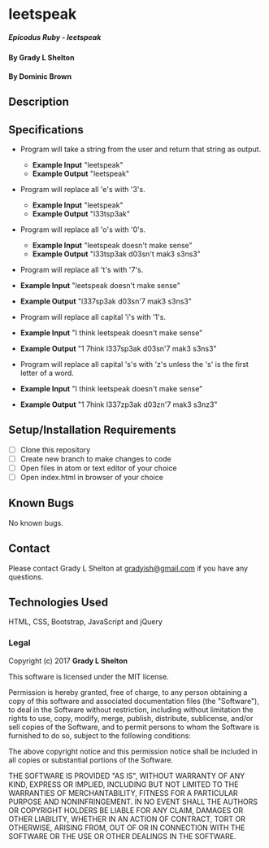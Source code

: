 # leetspeak

##### Epicodus Ruby - leetspeak

#### By Grady L Shelton
#### By Dominic Brown

## Description

## Specifications

* Program will take a string from the user and return that string as output.
  * **Example Input** "leetspeak"
  * **Example Output** "leetspeak"

* Program will replace all 'e's with '3's.
  * **Example Input** "leetspeak"
  * **Example Output** "l33tsp3ak"

* Program will replace all 'o's with '0's.
  * **Example Input** "leetspeak doesn't make sense"
  * **Example Output** "l33tsp3ak d03sn't mak3 s3ns3"

* Program will replace all 't's with '7's.
* **Example Input** "leetspeak doesn't make sense"
* **Example Output** "l337sp3ak d03sn'7 mak3 s3ns3"

* Program will replace all capital 'i's with '1's.
* **Example Input** "I think leetspeak doesn't make sense"
* **Example Output** "1 7hink l337sp3ak d03sn'7 mak3 s3ns3"

* Program will replace all capital 's's with 'z's unless the 's' is the first letter of a word.
* **Example Input** "I think leetspeak doesn't make sense"
* **Example Output** "1 7hink l337zp3ak d03zn'7 mak3 s3nz3"

## Setup/Installation Requirements

- [ ] Clone this repository
- [ ] Create new branch to make changes to code
- [ ] Open files in atom or text editor of your choice
- [ ] Open index.html in browser of your choice

## Known Bugs
No known bugs.

## Contact

Please contact Grady L Shelton at gradyish@gmail.com if you have any questions.

## Technologies Used

HTML, CSS, Bootstrap, JavaScript and jQuery

### Legal

Copyright (c) 2017 **Grady L Shelton**

This software is licensed under the MIT license.

Permission is hereby granted, free of charge, to any person obtaining a copy
of this software and associated documentation files (the "Software"), to deal
in the Software without restriction, including without limitation the rights
to use, copy, modify, merge, publish, distribute, sublicense, and/or sell
copies of the Software, and to permit persons to whom the Software is
furnished to do so, subject to the following conditions:

The above copyright notice and this permission notice shall be included in
all copies or substantial portions of the Software.

THE SOFTWARE IS PROVIDED "AS IS", WITHOUT WARRANTY OF ANY KIND, EXPRESS OR
IMPLIED, INCLUDING BUT NOT LIMITED TO THE WARRANTIES OF MERCHANTABILITY,
FITNESS FOR A PARTICULAR PURPOSE AND NONINFRINGEMENT. IN NO EVENT SHALL THE
AUTHORS OR COPYRIGHT HOLDERS BE LIABLE FOR ANY CLAIM, DAMAGES OR OTHER
LIABILITY, WHETHER IN AN ACTION OF CONTRACT, TORT OR OTHERWISE, ARISING FROM,
OUT OF OR IN CONNECTION WITH THE SOFTWARE OR THE USE OR OTHER DEALINGS IN
THE SOFTWARE.
